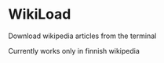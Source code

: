 # WikiLoad
Download wikipedia articles from the terminal

Currently works only in finnish wikipedia
